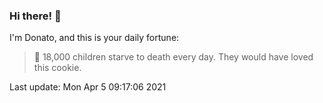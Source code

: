 ### Hi there! 👋 

I'm Donato, and this is your daily fortune:

> 🥠 18,000 children starve to death every day. They would have loved this cookie.

Last update: Mon Apr  5 09:17:06 2021